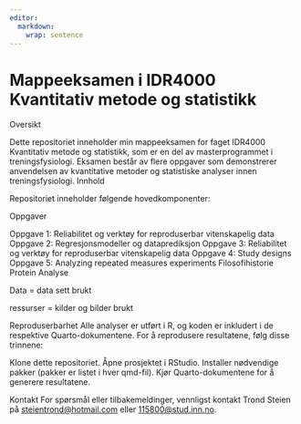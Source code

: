 ```yaml
---
editor: 
  markdown: 
    wrap: sentence
---
```


# Mappeeksamen i IDR4000 Kvantitativ metode og statistikk

Oversikt

Dette repositoriet inneholder min mappeeksamen for faget IDR4000 Kvantitativ metode og statistikk, som er en del av masterprogrammet i treningsfysiologi.
Eksamen består av flere oppgaver som demonstrerer anvendelsen av kvantitative metoder og statistiske analyser innen treningsfysiologi.
Innhold

Repositoriet inneholder følgende hovedkomponenter:

Oppgaver

Oppgave 1: Reliabilitet og verktøy for reproduserbar vitenskapelig data
Oppgave 2: Regresjonsmodeller og dataprediksjon
Oppgave 3: Reliabilitet og verktøy for reproduserbar vitenskapelig data
Oppgave 4: Study designs
Oppgave 5: Analyzing repeated measures experiments
Filosofihistorie
Protein Analyse


Data = data sett brukt 

ressurser = kilder og bilder brukt



Reproduserbarhet Alle analyser er utført i R, og koden er inkludert i de respektive Quarto-dokumentene.
For å reprodusere resultatene, følg disse trinnene:

Klone dette repositoriet.
Åpne prosjektet i RStudio.
Installer nødvendige pakker (pakker er listet i hver qmd-fil).
Kjør Quarto-dokumentene for å generere resultatene.

Kontakt For spørsmål eller tilbakemeldinger, vennligst kontakt Trond Steien på steientrond@hotmail.com eller 115800@stud.inn.no.
